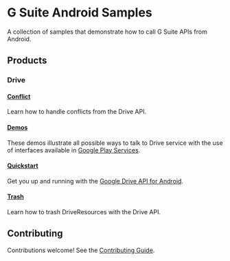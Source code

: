 # G Suite Android Samples

A collection of samples that demonstrate how to call G Suite APIs from Android.

## Products

### Drive

#### [Conflict](drive/conflict/)

Learn how to handle conflicts from the Drive API.

#### [Demos](demos/)
These demos illustrate all possible ways to talk to Drive service with the
use of interfaces available in [Google Play Services](https://developers.google.com/android/guides/overview).

#### [Quickstart](drive/quickstart/)

Get you up and running with the [Google Drive API for Android](https://developers.google.com/drive/android/).

#### [Trash](drive/trash/)

Learn how to trash DriveResources with the Drive API.

## Contributing

Contributions welcome! See the [Contributing Guide](CONTRIBUTING.md).
